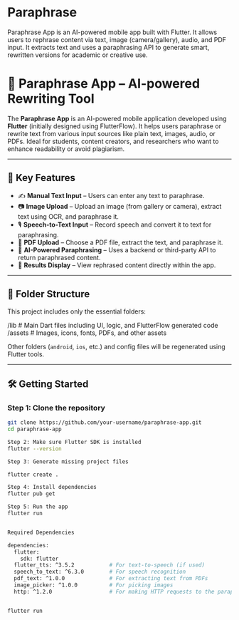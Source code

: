 # Paraphrase
Paraphrase App is an AI-powered mobile app built with Flutter. It allows users to rephrase content via text, image (camera/gallery), audio, and PDF input. It extracts text and uses a paraphrasing API to generate smart, rewritten versions for academic or creative use.
# 🧠 Paraphrase App – AI-powered Rewriting Tool

The **Paraphrase App** is an AI-powered mobile application developed using **Flutter** (initially designed using FlutterFlow). It helps users paraphrase or rewrite text from various input sources like plain text, images, audio, or PDFs. Ideal for students, content creators, and researchers who want to enhance readability or avoid plagiarism.

---

## 📱 Key Features

- ✍️ **Manual Text Input** – Users can enter any text to paraphrase.
- 📷 **Image Upload** – Upload an image (from gallery or camera), extract text using OCR, and paraphrase it.
- 🎙️ **Speech-to-Text Input** – Record speech and convert it to text for paraphrasing.
- 📄 **PDF Upload** – Choose a PDF file, extract the text, and paraphrase it.
- 🔁 **AI-Powered Paraphrasing** – Uses a backend or third-party API to return paraphrased content.
- 💾 **Results Display** – View rephrased content directly within the app.

---

## 📁 Folder Structure

This project includes only the essential folders:

/lib # Main Dart files including UI, logic, and FlutterFlow generated code
/assets # Images, icons, fonts, PDFs, and other assets

Other folders (`android`, `ios`, etc.) and config files will be regenerated using Flutter tools.

---

## 🛠️ Getting Started

### Step 1: Clone the repository

```bash
git clone https://github.com/your-username/paraphrase-app.git
cd paraphrase-app

Step 2: Make sure Flutter SDK is installed
flutter --version

Step 3: Generate missing project files

flutter create .

Step 4: Install dependencies
flutter pub get

Step 5: Run the app
flutter run


Required Dependencies

dependencies:
  flutter:
    sdk: flutter
  flutter_tts: ^3.5.2           # For text-to-speech (if used)
  speech_to_text: ^6.3.0        # For speech recognition
  pdf_text: ^1.0.0              # For extracting text from PDFs
  image_picker: ^1.0.0          # For picking images
  http: ^1.2.0                  # For making HTTP requests to the paraphrasing API


flutter run
